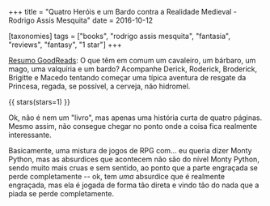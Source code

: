 +++
title = "Quatro Heróis e um Bardo contra a Realidade Medieval - Rodrigo Assis Mesquita"
date = 2016-10-12

[taxonomies]
tags = ["books", "rodrigo assis mesquita", "fantasia", "reviews", "fantasy",
"1 star"]
+++

[Resumo GoodReads](https://www.goodreads.com/book/show/26137212-quatro-her-is-e-um-bardo-contra-a-realidade-medieval):
O que têm em comum um cavaleiro, um bárbaro, um mago, uma valquíria e um
bardo? Acompanhe Derick, Roderick, Broderick, Brigitte e Macedo tentando
começar uma típica aventura de resgate da Princesa, regada, se possível, a
cerveja, não hidromel.

<!-- more -->

{{ stars(stars=1) }}

Ok, não é nem um "livro", mas apenas uma história curta de quatro páginas.
Mesmo assim, não consegue chegar no ponto onde a coisa fica realmente
interessante. 

Basicamente, uma mistura de jogos de RPG com... eu queria dizer Monty Python,
mas as absurdices que acontecem não são do nível Monty Python, sendo muito
mais cruas e sem sentido, ao ponto que a parte engraçada se perde
completamente -- ok, tem <I>uma</I> absurdice que é realmente engraçada, mas
ela é jogada de forma tão direta e vindo tão do nada que a piada se perde
completamente. 

